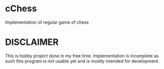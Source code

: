 # cChess
Implementation of regular game of chess

# DISCLAIMER
This is hobby project done in my free time. Implementation is incomplete as such this program is not usable yet and is mostly intended for development.
